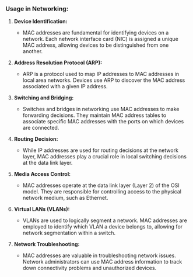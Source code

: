 ### Usage in Networking:


1. **Device Identification:**
   - MAC addresses are fundamental for identifying devices on a network. Each network interface card (NIC) is assigned a unique MAC address, allowing devices to be distinguished from one another.

2. **Address Resolution Protocol (ARP):**
   - ARP is a protocol used to map IP addresses to MAC addresses in local area networks. Devices use ARP to discover the MAC address associated with a given IP address.

3. **Switching and Bridging:**
   - Switches and bridges in networking use MAC addresses to make forwarding decisions. They maintain MAC address tables to associate specific MAC addresses with the ports on which devices are connected.

4. **Routing Decision:**
   - While IP addresses are used for routing decisions at the network layer, MAC addresses play a crucial role in local switching decisions at the data link layer.

5. **Media Access Control:**
   - MAC addresses operate at the data link layer (Layer 2) of the OSI model. They are responsible for controlling access to the physical network medium, such as Ethernet.

6. **Virtual LANs (VLANs):**
   - VLANs are used to logically segment a network. MAC addresses are employed to identify which VLAN a device belongs to, allowing for network segmentation within a switch.

7. **Network Troubleshooting:**
   - MAC addresses are valuable in troubleshooting network issues. Network administrators can use MAC address information to track down connectivity problems and unauthorized devices.

